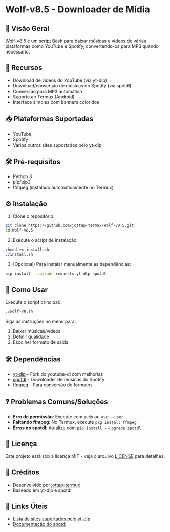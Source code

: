 # Wolf-v8.5 - Downloader de Mídia

## 📌 Visão Geral
Wolf-v8.5 é um script Bash para baixar músicas e vídeos de várias plataformas como YouTube e Spotify, convertendo-os para MP3 quando necessário.

## 🌟 Recursos
- Download de vídeos do YouTube (via yt-dlp)
- Download/conversão de músicas do Spotify (via spotdl)
- Conversão para MP3 automática
- Suporte ao Termux (Android)
- Interface simples com banners coloridos

## 📥 Plataformas Suportadas
- YouTube
- Spotify
- Vários outros sites suportados pelo yt-dlp

## 🛠️ Pré-requisitos
- Python 3
- pip/pip3
- ffmpeg (instalado automaticamente no Termux)

## ⚙️ Instalação
1. Clone o repositório:
```bash
git clone https://github.com/jottap-termux/Wolf-v8.5.git
cd Wolf-v8.5
```

2. Execute o script de instalação:
```bash
chmod +x install.sh
./install.sh
```

3. (Opcional) Para instalar manualmente as dependências:
```bash
pip install --upgrade requests yt-dlp spotdl
```

## 🚀 Como Usar
Execute o script principal:
```bash
./wolf-v8.sh
```

Siga as instruções no menu para:
1. Baixar músicas/vídeos
2. Definir qualidade
3. Escolher formato de saída

## 🛠️ Dependências
- [yt-dlp](https://github.com/yt-dlp/yt-dlp) - Fork do youtube-dl com melhorias
- [spotdl](https://github.com/spotDL/spotify-downloader) - Downloader de músicas do Spotify
- [ffmpeg](https://ffmpeg.org/) - Para conversão de formatos

## ❓ Problemas Comuns/Soluções
- **Erro de permissão**: Execute com `sudo` ou use `--user`
- **Faltando ffmpeg**: No Termux, execute `pkg install ffmpeg`
- **Erros no spotdl**: Atualize com `pip install --upgrade spotdl`

## 📄 Licença
Este projeto está sob a licença MIT - veja o arquivo [LICENSE](LICENSE) para detalhes.

## 👥 Créditos
- Desenvolvido por [jottap-termux](https://github.com/jottap-termux)
- Baseado em yt-dlp e spotdl

## 🔗 Links Úteis
- [Lista de sites suportados pelo yt-dlp](https://yt-dlp.org/supportedsites.html)
- [Documentação do spotdl](https://spotdl.readthedocs.io/)
